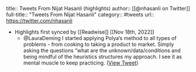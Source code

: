 title:: Tweets From Nijat Hasanli (highlights)
author:: [[@nhasanli on Twitter]]
full-title:: "Tweets From Nijat Hasanli"
category:: #tweets
url:: https://twitter.com/nhasanli

- Highlights first synced by [[Readwise]] [[Nov 18th, 2022]]
	- @LauraDeming I started applying Polya’s method to all types of problems - from cooking to taking a product to market. Simply asking the questions “what are the unknown/data/conditions and being mindful of the heuristics structures my approach. I see it as mental muscle to keep practicing. ([View Tweet](https://twitter.com/search?q=%40LauraDeming%20I%20started%20applying%20Polya%E2%80%99s%20method%20to%20all%20types%20of%20problems%20-%20from%20cooking%20to%20taking%20a%20product%20to%20market.%20Simply%20asking%20the%20questions%20%E2%80%9Cwhat%20are%20the%20unknown/data/conditions%20and%20being%20mindful%20of%20the%20heuristics%20structures%20my%20approa%20%28from%3A%40nhasanli%29))